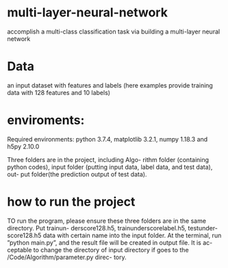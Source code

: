 # multi-layer-neural-network

accomplish a multi-class classification task via building a multi-layer neural network

# Data
an input dataset with features and labels (here examples provide training data with 128 features and 10 labels)

# enviroments:
Required environments: python 3.7.4, matplotlib 3.2.1, numpy 1.18.3 and h5py 2.10.0

Three folders are in the project, including Algo- rithm folder (containing python codes), input folder (putting input data, label data, and test data), out- put folder(the prediction output of test data).

# how to run the project
TO run the program, please ensure these three folders are in the same directory. Put trainun- derscore128.h5, trainunderscorelabel.h5, testunder- score128.h5 data with certain name into the input folder. At the terminal, run ”python main.py”, and the result file will be created in output file. It is ac- ceptable to change the directory of input directory if goes to the /Code/Algorithm/parameter.py direc- tory.
